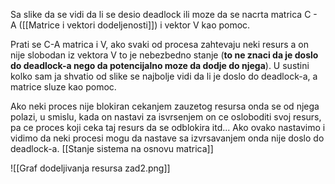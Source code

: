 
Sa slike da se vidi da li se desio deadlock ili moze da se nacrta matrica C - A ([[Matrice i vektori dodeljenosti]]) i vektor V kao pomoc. 

Prati se C-A matrica i V, ako svaki od procesa zahtevaju neki resurs a on nije slobodan iz vektora V to je nebezbedno stanje (**to ne znaci da je doslo do deadlock-a nego da potencijalno moze da dodje do njega**). U sustini kolko sam ja shvatio od slike se najbolje vidi da li je doslo do deadlock-a, a matrice sluze kao pomoc.

Ako neki proces nije blokiran cekanjem zauzetog resursa onda se od njega polazi, u smislu, kada on nastavi za isvrsenjem on ce osloboditi svoj resurs, pa ce proces koji ceka taj resurs da se odblokira itd...
Ako ovako nastavimo i vidimo da neki procesi mogu da nastave sa izvrsavanjem onda nije doslo do deadlock-a.
[[Stanje sistema na osnovu matrica]]

![[Graf dodeljivanja resursa zad2.png]]



